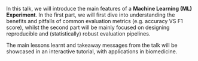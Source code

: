 <!--
.. title: Evaluating Machine Learning Models
.. slug: evaluating-machine-learning-models
.. date: 2022-12-02 13:25:00 UTC+01:00
.. tags: 
.. category: 
.. link: 
.. description: 
.. type: text
.. author: Valerio Maggio
-->

In this talk, we will introduce the main features of a **Machine Learning (ML) Experiment**. In the first part, we will first dive into understanding the benefits and pitfalls of common evaluation metrics (e.g. accuracy VS F1 score), whilst the second part will be mainly focused on designing reproducible and (statistically) robust evaluation pipelines. 

The main lessons learnt and takeaway messages from the talk will be showcased in an interactive tutorial, with applications in biomedicine.

